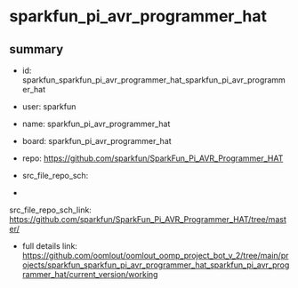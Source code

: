 # sparkfun_pi_avr_programmer_hat
 
## summary 
* id: sparkfun_sparkfun_pi_avr_programmer_hat_sparkfun_pi_avr_programmer_hat
* user: sparkfun
* name: sparkfun_pi_avr_programmer_hat
* board: sparkfun_pi_avr_programmer_hat
* repo: https://github.com/sparkfun/SparkFun_Pi_AVR_Programmer_HAT



* src_file_repo_sch: 
*
 src_file_repo_sch_link: https://github.com/sparkfun/SparkFun_Pi_AVR_Programmer_HAT/tree/master/
* full details link: https://github.com/oomlout/oomlout_oomp_project_bot_v_2/tree/main/projects/sparkfun_sparkfun_pi_avr_programmer_hat_sparkfun_pi_avr_programmer_hat/current_version/working  






